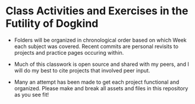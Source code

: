 # Class Activities and Exercises in the Futility of Dogkind

- Folders will be organized in chronological order based on which Week each subject was covered. Recent commits are personal revisits to projects and practice pages occuring within.

- Much of this classwork is open source and shared with my peers, and I will do my best to cite projects that involved peer input.

- Many an attempt has been made to get each project functional and organized. Please make and break all assets and files in this repository as you see fit!
